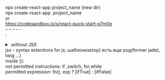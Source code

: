 
npx create-react-app project_name (new dir) <br />
npx create-react-app .project_name <br />
or <br/>
https://codesandbox.io/s/react-quick-start-p7m0g <br />
– – – – - <br />
 :
<details>
  <summary>.without JSX</summary>
  <p>
    
    ReactDOM.render(
        React.createElement('div', {className:'App', sex:'sex'}, [
          React.createElement('h1', null, 'App'),
          React.createElement('p', null, '2010')
        ]),
        document.getElementById('root')
    );
    
  </p>
</details>
jsx - syntax extentions for js; шаблонизатор( есть еще pug(former jade), twig ...) <br />
inside {}: <br />
not permitted instructions: if ,switch, for,while <br />
permitted expression: fn(), exp ? [ifTrue] : [ifFalse] 


